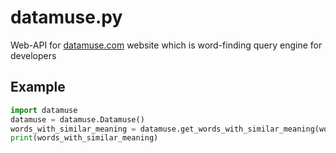 # datamuse.py
Web-API for [datamuse.com](https://www.datamuse.com) website which is word-finding query engine for developers

## Example
```python
import datamuse
datamuse = datamuse.Datamuse()
words_with_similar_meaning = datamuse.get_words_with_similar_meaning(word="")
print(words_with_similar_meaning)
```
